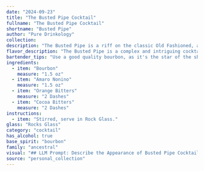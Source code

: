 ```yaml
---
date: "2024-09-23"
title: "The Busted Pipe Cocktail"
fullname: "The Busted Pipe Cocktail"
shortname: "Busted Pipe"
author: "Pure Drinkology"
collection:
description: "The Busted Pipe is a riff on the classic Old Fashioned, a cocktail family born in the 19th century. The addition of amaro adds complexity and herbal notes, while the bitters create a rich, nuanced profile. This drink, with its bold flavors and intriguing name, nods to the classic yet offers a modern twist. "
flavor_description: "The Busted Pipe is a complex and intriguing cocktail. The bourbon provides warmth and spice, while the Amaro adds herbal bitterness and a touch of sweetness. The orange bitters contribute a citrusy brightness, while the cocoa bitters add a hint of chocolate and complexity. The result is a balanced and sophisticated drink with a lingering finish that blends spice, bitterness, and sweetness. "
bartender_tips: "Use a good quality bourbon, as it's the star of the show. Don't be shy with the Amaro – it adds complexity. A few dashes of each bitters are enough to add depth without overwhelming.  Stir the drink well with ice to chill and dilute slightly. Garnish with an orange peel, expressing the oils over the drink. "
ingredients:
  - item: "Bourbon"
    measure: "1.5 oz"
  - item: "Amaro Nonino"
    measure: "1.5 oz"
  - item: "Orange Bitters"
    measure: "2 Dashes"
  - item: "Cocoa Bitters"
    measure: "2 Dashes"
instructions:
  - item: "Stirred, serve in Rock Glass."
glass: "Rocks Glass"
category: "cocktail"
has_alcohol: true
base_spirit: "bourbon"
family: "ancestral"
visual: "## LLM Prompt: Describe the Appearance of Busted Pipe Cocktail**Imagine a cocktail called Busted Pipe.**  **It is made with the following ingredients:*** Bourbon* Amaro* Orange Bitters* Cocoa Bitters**Describe the appearance of this cocktail in detail.****Consider the following:*** **Color:** What color is the drink? Does it have any depth or variation? * **Clarity:** Is the drink clear, cloudy, or layered?* **Texture:** Is the drink smooth, oily, or viscous? Are there any visible particles or bubbles?* **Garnish:** Is there any garnish on the drink? What is it and how does it affect the overall appearance?* **Glassware:** What kind of glass is the cocktail served in? How does the glass shape contribute to the overall presentation? **Please be as descriptive as possible.** "
source: "personal_collection"
---
```


